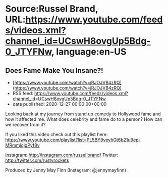 # Source:Russel Brand, URL:https://www.youtube.com/feeds/videos.xml?channel_id=UCswH8ovgUp5Bdg-0_JTYFNw, language:en-US

## Does Fame Make You Insane?!
 - [https://www.youtube.com/watch?v=jRJOJVB4zRQ](https://www.youtube.com/watch?v=jRJOJVB4zRQ)
 - RSS feed: https://www.youtube.com/feeds/videos.xml?channel_id=UCswH8ovgUp5Bdg-0_JTYFNw
 - date published: 2020-12-27 00:00:00+00:00

Looking back at my journey from stand up comedy to Hollywood fame and how it affected me.
What does celebrity and fame do to a person? How can we recover from it?

If you liked this video check out this playlist here: https://www.youtube.com/playlist?list=PL5BY9veyhGt6b21u9ep-MRmmjgigPyf8v

Instagram: http://instagram.com/russellbrand/
Twitter: http://twitter.com/rustyrockets

Produced by Jenny May Finn (Instagram: @jennymayfinn)

